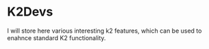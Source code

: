 # K2Devs
I will store here various interesting k2 features, which can be used to enahnce standard K2 functionality.
